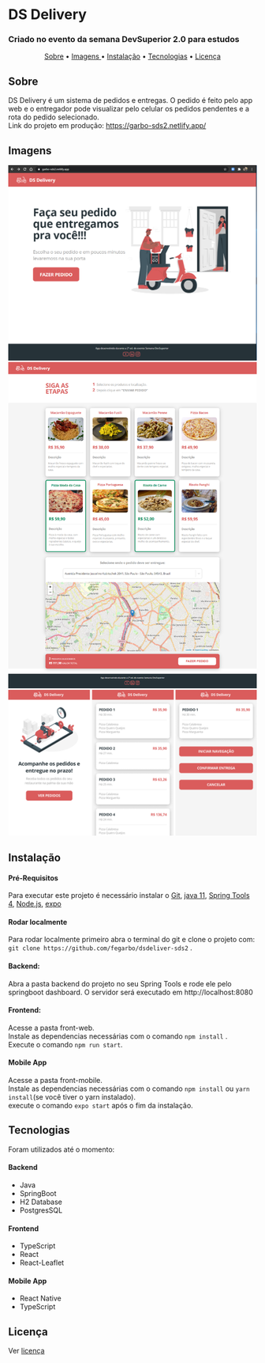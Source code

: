 # DS Delivery
### Criado no evento da semana DevSuperior 2.0 para estudos

<p align="center">
 <a href="#sobre">Sobre</a> •
 <a href="#imagens"> Imagens </a> •	
 <a href="#instalação">Instalação</a> • 
 <a href="#tecnologias">Tecnologias</a> •  
 <a href="#licença">Licença</a>  
</p>

## Sobre
 DS Delivery é um sistema de pedidos e entregas. O pedido é feito pelo app web e o entregador pode visualizar pelo celular os pedidos pendentes e a rota do pedido selecionado. <br/>
 Link do projeto em produção: https://garbo-sds2.netlify.app/

## Imagens
![Tela inicial](https://github.com/fegarbo/resources/blob/main/dsdelivery/homeWeb.PNG) ![catálogo](https://github.com/fegarbo/resources/blob/main/dsdelivery/order.png)
![Mobile App](https://github.com/fegarbo/resources/blob/main/dsdelivery/mobile.png)

## Instalação
#### Pré-Requisitos
Para executar este projeto é necessário instalar o [Git](https://git-scm.com/), [java 11](https://www.oracle.com/java/technologies/javase-jdk11-downloads.html), [Spring Tools 4](https://spring.io/tools),
[Node.js](https://nodejs.org/en/), [expo](https://docs.expo.io/get-started/installation/)
#### Rodar localmente
Para rodar localmente primeiro abra o terminal do git e clone o projeto com:
` git clone https://github.com/fegarbo/dsdeliver-sds2 ` .
#### Backend:
Abra a pasta backend do projeto no seu Spring Tools e rode ele pelo springboot dashboard.
O servidor será executado em http://localhost:8080
#### Frontend:
Acesse a pasta front-web. <br/>
Instale as dependencias necessárias com o comando `npm install` .<br/>
Execute o comando `npm run start`.
#### Mobile App
Acesse a pasta front-mobile. <br/>
Instale as dependencias necessárias com o comando `npm install` ou `yarn install`(se você tiver o yarn instalado). <br/>
execute o comando `expo start` após o fim da instalação. <br/>

## Tecnologias
Foram utilizados até o momento:
#### Backend
* Java
* SpringBoot
* H2 Database
* PostgresSQL 
#### Frontend
* TypeScript
* React
* React-Leaflet
#### Mobile App
* React Native
* TypeScript

## Licença
Ver [licença](https://github.com/fegarbo/dsdeliver-sds2/blob/main/LICENSE) 

